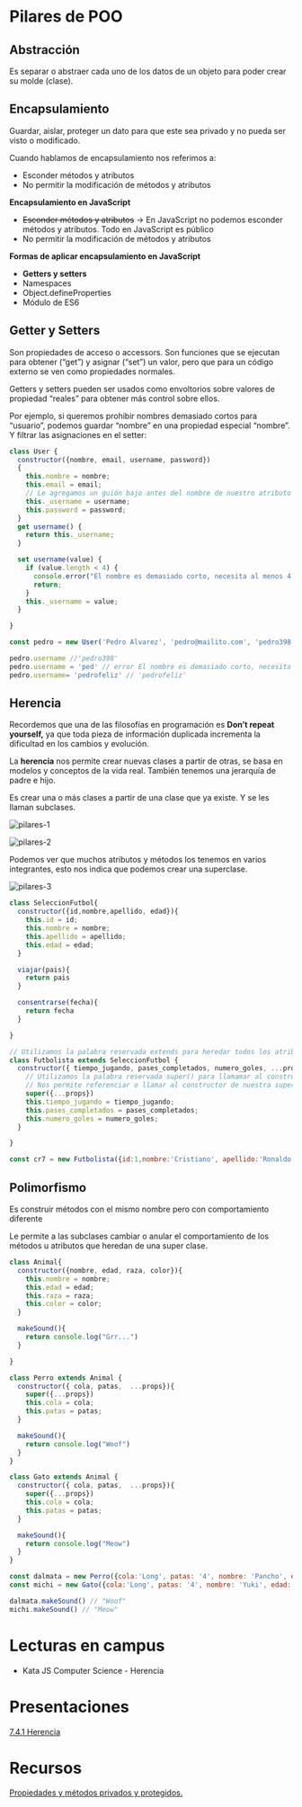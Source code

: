 # Pilares de POO

## Abstracción

Es separar o abstraer cada uno de los datos de un objeto para poder crear su molde (clase).

## Encapsulamiento

Guardar, aislar, proteger un dato para que este sea privado y no pueda ser visto o modificado.

Cuando hablamos de encapsulamiento nos referimos a:

- Esconder métodos y atributos
- No permitir la modificación de métodos y atributos

**Encapsulamiento en JavaScript**

- ~~Esconder métodos y atributos~~ → En JavaScript no podemos esconder métodos y atributos. Todo en JavaScript es público
- No permitir la modificación de métodos y atributos

**Formas de aplicar encapsulamiento en JavaScript**

- **Getters y setters**
- Namespaces
- Object.defineProperties
- Módulo de ES6

## Getter y Setters

Son propiedades de acceso o accessors. Son  funciones que se ejecutan para obtener (“get”) y asignar (“set”) un valor, pero que para un código externo se ven como propiedades normales.

Getters y setters pueden ser usados como envoltorios sobre valores de propiedad “reales” para obtener más control sobre ellos.

Por ejemplo, si queremos prohibir nombres demasiado cortos para “usuario”, podemos guardar “nombre” en una propiedad especial “nombre”. Y filtrar las asignaciones en el setter:

```jsx
class User {
  constructor({nombre, email, username, password})
  {
    this.nombre = nombre;
    this.email = email;
    // Le agregamos un guión bajo antes del nombre de nuestro atributo
    this._username = username;
    this.password = password;
  }
  get username() {
    return this._username;
  }

  set username(value) {
    if (value.length < 4) {
      console.error("El nombre es demasiado corto, necesita al menos 4 caracteres");
      return;
    }
    this._username = value;
  }

}

const pedro = new User('Pedro Alvarez', 'pedro@mailito.com', 'pedro398', 'pe34dr0')

pedro.username //'pedro398'
pedro.username = 'ped' // error El nombre es demasiado corto, necesita al menos 4 caracteres
pedro.username= 'pedrofeliz' // 'pedrofeliz'
```

## Herencia

Recordemos que una de las filosofías en programación es **Don’t repeat yourself,** ya que toda pieza de información duplicada  incrementa la dificultad en los cambios y evolución.

La **herencia** nos permite crear nuevas clases a partir de otras, se basa en modelos y conceptos de la vida real. También tenemos una jerarquía de padre e hijo.

Es crear una o más clases a partir de una clase que ya existe. Y se les llaman subclases.

![pilares-1](Pilares%20de%20POO%20c0b4d61672e8488b8a641befc6487cef/pilares-1.png)

![pilares-2](Pilares%20de%20POO%20c0b4d61672e8488b8a641befc6487cef/pilares-2.png)

Podemos ver que muchos atributos y métodos los tenemos en varios integrantes, esto nos indica que podemos crear una superclase.

![pilares-3](Pilares%20de%20POO%20c0b4d61672e8488b8a641befc6487cef/pilares-3.png)

```jsx
class SeleccionFutbol{
  constructor({id,nombre,apellido, edad}){
    this.id = id;
    this.nombre = nombre;
    this.apellido = apellido;
    this.edad = edad;
  }

  viajar(pais){
    return pais
  }

  consentrarse(fecha){
    return fecha
  }

}

// Utilizamos la palabra reservada extends para heredar todos los atributos y métodos de la clase padre
class Futbolista extends SeleccionFutbol {
  constructor({ tiempo_jugando, pases_completados, numero_goles, ...props}){
    // Utilizamos la palabra reservada super() para llamamar al constructor de nuestra clase madre o superprototipo o superclase
    // Nos permite referenciar o llamar al constructor de nuestra superclase
    super({...props})
    this.tiempo_jugando = tiempo_jugando;
    this.pases_completados = pases_completados;
    this.numero_goles = numero_goles;
  }

}

const cr7 = new Futbolista({id:1,nombre:'Cristiano', apellido:'Ronaldo', edad:30, tiempo_jugando:23, pases_completados:2, numero_goles:30})
```

## Polimorfismo

Es construir métodos con el mismo nombre pero con comportamiento diferente

Le permite a las subclases cambiar o anular el comportamiento de los métodos u atributos que heredan de una super clase.

```jsx
class Animal{
  constructor({nombre, edad, raza, color}){
    this.nombre = nombre;
    this.edad = edad;
    this.raza = raza;
    this.color = color;
  }

  makeSound(){
    return console.log("Grr...")
  }

}

class Perro extends Animal {
  constructor({ cola, patas,  ...props}){
    super({...props})
    this.cola = cola;
    this.patas = patas;
  }

  makeSound(){
    return console.log("Woof")
  }
}

class Gato extends Animal {
  constructor({ cola, patas,  ...props}){
    super({...props})
    this.cola = cola;
    this.patas = patas;
  }

  makeSound(){
    return console.log("Meow")
  }
}

const dalmata = new Perro({cola:'Long', patas: '4', nombre: 'Pancho', edad: 4, raza: 'dalmata', color: 'blanco y negro'})
const michi = new Gato({cola:'Long', patas: '4', nombre: 'Yuki', edad: 2, raza: 'Bengala', color: 'café y negro'})

dalmata.makeSound() // "Woof"
michi.makeSound() // "Meow"
```

# Lecturas en campus

- Kata JS Computer Science - Herencia

# Presentaciones


[7.4.1 Herencia](https://docs.google.com/presentation/d/1EWb4Fkc2d6MS_o9sGOMrSH7MLT8ahNPO0wrZiiRlo_I/edit?usp=sharing)

# Recursos

[Propiedades y métodos privados y protegidos.](https://es.javascript.info/private-protected-properties-methods)
